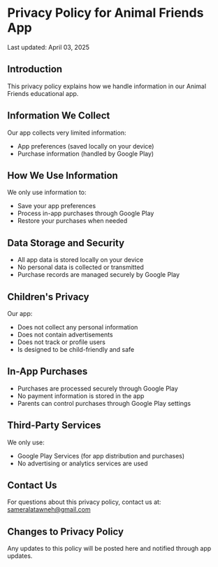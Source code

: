 # Privacy Policy for Animal Friends App

Last updated: April 03, 2025

## Introduction
This privacy policy explains how we handle information in our Animal Friends educational app.

## Information We Collect
Our app collects very limited information:
- App preferences (saved locally on your device)
- Purchase information (handled by Google Play)

## How We Use Information
We only use information to:
- Save your app preferences
- Process in-app purchases through Google Play
- Restore your purchases when needed

## Data Storage and Security
- All app data is stored locally on your device
- No personal data is collected or transmitted
- Purchase records are managed securely by Google Play

## Children's Privacy
Our app:
- Does not collect any personal information
- Does not contain advertisements
- Does not track or profile users
- Is designed to be child-friendly and safe

## In-App Purchases
- Purchases are processed securely through Google Play
- No payment information is stored in the app
- Parents can control purchases through Google Play settings

## Third-Party Services
We only use:
- Google Play Services (for app distribution and purchases)
- No advertising or analytics services are used

## Contact Us
For questions about this privacy policy, contact us at:
sameralatawneh@gmail.com

## Changes to Privacy Policy
Any updates to this policy will be posted here and notified through app updates.